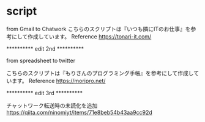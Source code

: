 # script
from Gmail to Chatwork
こちらのスクリプトは『いつも隣にITのお仕事』を参考にして作成しています。
Reference
https://tonari-it.com/




********** edit 2nd **********

from spreadsheet to twitter

こちらのスクリプトは『もりさんのプログラミング手帳』を参考にして作成しています。
Reference
https://moripro.net/



********** edit 3rd **********

チャットワーク転送時の未読化を追加
https://qiita.com/ninomiyt/items/71e8beb54b43aa9cc92d
